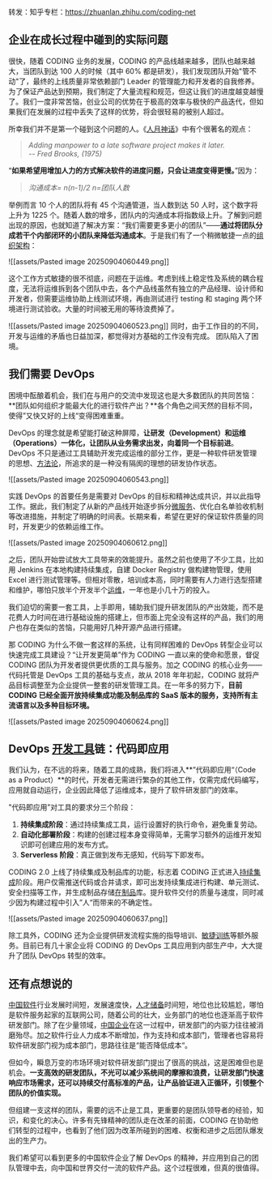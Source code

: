 
转发：知乎专栏：https://zhuanlan.zhihu.com/coding-net

## **企业在成长过程中碰到的实际问题**

很快，随着 CODING 业务的发展，CODING 的产品线越来越多，团队也越来越大，当团队到达 100 人的时候（其中 60% 都是研发），我们发现团队开始"管不动"了，最终的上线质量非常依赖部门 Leader 的管理能力和开发者的自我修养。为了保证产品达到预期，我们制定了大量流程和规范，但这让我们的进度越变越慢了。我们一度非常苦恼，创业公司的优势在于极高的效率与极快的产品迭代，但如果我们在发展的过程中丢失了这样的优势，将会很轻易的被别人超过。

所幸我们并不是第一个碰到这个问题的人。《[人月神话](https://zhida.zhihu.com/search?content_id=103912741&content_type=Article&match_order=1&q=%E4%BA%BA%E6%9C%88%E7%A5%9E%E8%AF%9D&zd_token=eyJhbGciOiJIUzI1NiIsInR5cCI6IkpXVCJ9.eyJpc3MiOiJ6aGlkYV9zZXJ2ZXIiLCJleHAiOjE3NTY5OTQ2NDYsInEiOiLkurrmnIjnpZ7or50iLCJ6aGlkYV9zb3VyY2UiOiJlbnRpdHkiLCJjb250ZW50X2lkIjoxMDM5MTI3NDEsImNvbnRlbnRfdHlwZSI6IkFydGljbGUiLCJtYXRjaF9vcmRlciI6MSwiemRfdG9rZW4iOm51bGx9.YwiXFGMOBXme4kOx-GeWG94XotcqwmX1ejB4cfsvviU&zhida_source=entity)》中有个很著名的观点：

> _Adding manpower to a late software project makes it later._  
> _-- Fred Brooks, (1975)_

“**如果希望用增加人力的方式解决软件的进度问题，只会让进度变得更慢。**”因为：

> _沟通成本= n(n-1)/2 n=团队人数_

举例而言 10 个人的团队将有 45 个沟通管道，当人数到达 50 人时，这个数字将上升为 1225 个。随着人数的增多，团队内的沟通成本将指数级上升。了解到问题出现的原因，也就知道了解决方案：“我们需要更多更小的团队”——**通过将团队分成若干个内部闭环的小团队来降低沟通成本**。于是我们有了一个稍微敏捷一点的[组织架构](https://zhida.zhihu.com/search?content_id=103912741&content_type=Article&match_order=1&q=%E7%BB%84%E7%BB%87%E6%9E%B6%E6%9E%84&zd_token=eyJhbGciOiJIUzI1NiIsInR5cCI6IkpXVCJ9.eyJpc3MiOiJ6aGlkYV9zZXJ2ZXIiLCJleHAiOjE3NTY5OTQ2NDYsInEiOiLnu4Tnu4fmnrbmnoQiLCJ6aGlkYV9zb3VyY2UiOiJlbnRpdHkiLCJjb250ZW50X2lkIjoxMDM5MTI3NDEsImNvbnRlbnRfdHlwZSI6IkFydGljbGUiLCJtYXRjaF9vcmRlciI6MSwiemRfdG9rZW4iOm51bGx9.zTp3Ydz53BLNT647RBjxQ3XvOeZn_MprYEyoJxMb2zk&zhida_source=entity)：

  ![[assets/Pasted image 20250904060449.png]]


这个工作方式敏捷的很不彻底，问题在于运维。考虑到线上稳定性及系统的耦合程度，无法将运维拆到各个团队中去，各个产品线虽然有独立的产品经理、设计师和开发者，但需要运维协助上线测试环境，再由测试进行 testing 和 staging 两个环境进行测试验收。大量的时间被无用的等待浪费掉了。

![[assets/Pasted image 20250904060523.png]]
同时，由于工作目的的不同，开发与运维的矛盾也日益加深，都觉得对方基础的工作没有完成。 团队陷入了困境。

## **我们需要 DevOps**

困境中酝酿着机会，我们在与用户的交流中发现这也是大多数团队的共同苦恼：**团队如何组织才能最大化的进行软件产出？**各个角色之间天然的目标不同，使得”又快又好的上线“变得困难重重。

DevOps 的理念就是希望能打破这种屏障，**让研发（Development）和运维（Operations）一体化，让团队从业务需求出发，向着同一个目标前进**。DevOps 不只是通过工具辅助开发完成运维的部分工作，更是一种软件研发管理的思想、[方法论](https://zhida.zhihu.com/search?content_id=103912741&content_type=Article&match_order=1&q=%E6%96%B9%E6%B3%95%E8%AE%BA&zd_token=eyJhbGciOiJIUzI1NiIsInR5cCI6IkpXVCJ9.eyJpc3MiOiJ6aGlkYV9zZXJ2ZXIiLCJleHAiOjE3NTY5OTQ2NDYsInEiOiLmlrnms5XorroiLCJ6aGlkYV9zb3VyY2UiOiJlbnRpdHkiLCJjb250ZW50X2lkIjoxMDM5MTI3NDEsImNvbnRlbnRfdHlwZSI6IkFydGljbGUiLCJtYXRjaF9vcmRlciI6MSwiemRfdG9rZW4iOm51bGx9.djPyFNrldsPYgvYwhhTeyNxOw_Z0AVu-BH48Y5YxQCM&zhida_source=entity)，所追求的是一种没有隔阂的理想的研发协作状态。

  ![[assets/Pasted image 20250904060543.png]]

实践 DevOps 的首要任务是需要对 DevOps 的目标和精神达成共识，并以此指导工作。据此，我们制定了从新的产品线开始逐步拆分[微服务](https://zhida.zhihu.com/search?content_id=103912741&content_type=Article&match_order=1&q=%E5%BE%AE%E6%9C%8D%E5%8A%A1&zd_token=eyJhbGciOiJIUzI1NiIsInR5cCI6IkpXVCJ9.eyJpc3MiOiJ6aGlkYV9zZXJ2ZXIiLCJleHAiOjE3NTY5OTQ2NDYsInEiOiLlvq7mnI3liqEiLCJ6aGlkYV9zb3VyY2UiOiJlbnRpdHkiLCJjb250ZW50X2lkIjoxMDM5MTI3NDEsImNvbnRlbnRfdHlwZSI6IkFydGljbGUiLCJtYXRjaF9vcmRlciI6MSwiemRfdG9rZW4iOm51bGx9.uPNppNYc4zzjcZvnwBuHJp0xyQq7x3-kSFuWDDxu7W4&zhida_source=entity)、优化白名单验收机制等改进措施，并制定了明确的时间表。长期来看，希望在更好的保证软件质量的同时，开发更少的依赖运维工作。

![[assets/Pasted image 20250904060612.png]]

之后，团队开始尝试放大工具带来的效能提升。虽然之前也使用了不少工具，比如用 Jenkins 在本地构建持续集成，自建 Docker Registry 做构建物管理，使用 Excel 进行测试管理等。但相对零散，培训成本高，同时需要有人力进行选型搭建和维护，哪怕只放半个开发半个[运维](https://zhida.zhihu.com/search?content_id=103912741&content_type=Article&match_order=8&q=%E8%BF%90%E7%BB%B4&zd_token=eyJhbGciOiJIUzI1NiIsInR5cCI6IkpXVCJ9.eyJpc3MiOiJ6aGlkYV9zZXJ2ZXIiLCJleHAiOjE3NTY5OTQ2NDYsInEiOiLov5Dnu7QiLCJ6aGlkYV9zb3VyY2UiOiJlbnRpdHkiLCJjb250ZW50X2lkIjoxMDM5MTI3NDEsImNvbnRlbnRfdHlwZSI6IkFydGljbGUiLCJtYXRjaF9vcmRlciI6OCwiemRfdG9rZW4iOm51bGx9.KMr1ZsJ3JyoGBzyngKtnJR5DB9P3FkoNUIQbFSV116E&zhida_source=entity)，一年也是小几十万的投入。

我们迫切的需要一套工具，上手即用，辅助我们提升研发团队的产出效能，而不是花费人力时间在进行基础设施的搭建上，但市面上完全没有这样的产品，我们的用户也存在类似的苦恼，只能用好几种开源产品进行搭建。

那 CODING 为什么不做一套这样的系统，让有同样困难的 DevOps 转型企业可以快速完成工具建设？“让开发更简单”作为 CODING 一直以来的使命和愿景，督促 CODING 团队为开发者提供更优质的工具与服务。加之 CODING 的核心业务——代码托管是 DevOps 工具的基础与支点，故从 2018 年年初起，CODING 就将产品目标调整至为企业提供一整套的研发管理工具。在一年多的努力下，**目前 CODING 已经全面开放持续集成功能及制品库的 SaaS 版本的服务，支持所有主流语言以及多种目标环境。**

![[assets/Pasted image 20250904060624.png]]

## **DevOps [开发工具](https://zhida.zhihu.com/search?content_id=103912741&content_type=Article&match_order=1&q=%E5%BC%80%E5%8F%91%E5%B7%A5%E5%85%B7&zd_token=eyJhbGciOiJIUzI1NiIsInR5cCI6IkpXVCJ9.eyJpc3MiOiJ6aGlkYV9zZXJ2ZXIiLCJleHAiOjE3NTY5OTQ2NDYsInEiOiLlvIDlj5Hlt6XlhbciLCJ6aGlkYV9zb3VyY2UiOiJlbnRpdHkiLCJjb250ZW50X2lkIjoxMDM5MTI3NDEsImNvbnRlbnRfdHlwZSI6IkFydGljbGUiLCJtYXRjaF9vcmRlciI6MSwiemRfdG9rZW4iOm51bGx9.ME7CwghTIJ0YLK6xaQyKU9nCJohsVfsAq0wLA7NTxFM&zhida_source=entity)链：代码即应用**

我们认为，在不远的将来，随着工具的成熟，我们将进入**”代码即应用“（Code as a Product）**的时代，开发者无需进行繁杂的其他工作，仅需完成代码编写，应用就自动运行，企业因此降低了运维成本，提升了软件研发部门的效率。

"代码即应用”对工具的要求分三个阶段：

1. **持续集成阶段**：通过持续集成工具，运行设置好的执行命令，避免重复劳动。
2. **自动化部署阶段**：构建的创建过程本身变得简单，无需学习额外的运维开发知识即可创建应用的发布方式。
3. **Serverless 阶段**：真正做到发布无感知，代码写下即发布。

CODING 2.0 上线了持续集成及制品库的功能，标志着 CODING 正式进入[持续集成](https://zhida.zhihu.com/search?content_id=103912741&content_type=Article&match_order=6&q=%E6%8C%81%E7%BB%AD%E9%9B%86%E6%88%90&zd_token=eyJhbGciOiJIUzI1NiIsInR5cCI6IkpXVCJ9.eyJpc3MiOiJ6aGlkYV9zZXJ2ZXIiLCJleHAiOjE3NTY5OTQ2NDYsInEiOiLmjIHnu63pm4bmiJAiLCJ6aGlkYV9zb3VyY2UiOiJlbnRpdHkiLCJjb250ZW50X2lkIjoxMDM5MTI3NDEsImNvbnRlbnRfdHlwZSI6IkFydGljbGUiLCJtYXRjaF9vcmRlciI6NiwiemRfdG9rZW4iOm51bGx9.Bbb2GKilBD6FwBYMTMyc6SQDI5wMcfE2LFj-_Kd36Rc&zhida_source=entity)阶段。用户仅需推送代码或合并请求，即可出发持续集成进行构建、单元测试、安全扫描等工作，并生成制品存储[在制品](https://zhida.zhihu.com/search?content_id=103912741&content_type=Article&match_order=1&q=%E5%9C%A8%E5%88%B6%E5%93%81&zd_token=eyJhbGciOiJIUzI1NiIsInR5cCI6IkpXVCJ9.eyJpc3MiOiJ6aGlkYV9zZXJ2ZXIiLCJleHAiOjE3NTY5OTQ2NDYsInEiOiLlnKjliLblk4EiLCJ6aGlkYV9zb3VyY2UiOiJlbnRpdHkiLCJjb250ZW50X2lkIjoxMDM5MTI3NDEsImNvbnRlbnRfdHlwZSI6IkFydGljbGUiLCJtYXRjaF9vcmRlciI6MSwiemRfdG9rZW4iOm51bGx9.83uJEv0-A-KCgvbSyuT7NN7ydFfDYBQcw1-gkX4an9Y&zhida_source=entity)库。提升软件交付的质量与速度，同时减少因为构建过程中引入”人“而带来的不确定性。

![[assets/Pasted image 20250904060637.png]]

除工具外，CODING 还为企业提供研发流程实施的指导培训、[敏捷训练](https://zhida.zhihu.com/search?content_id=103912741&content_type=Article&match_order=1&q=%E6%95%8F%E6%8D%B7%E8%AE%AD%E7%BB%83&zd_token=eyJhbGciOiJIUzI1NiIsInR5cCI6IkpXVCJ9.eyJpc3MiOiJ6aGlkYV9zZXJ2ZXIiLCJleHAiOjE3NTY5OTQ2NDYsInEiOiLmlY_mjbforq3nu4MiLCJ6aGlkYV9zb3VyY2UiOiJlbnRpdHkiLCJjb250ZW50X2lkIjoxMDM5MTI3NDEsImNvbnRlbnRfdHlwZSI6IkFydGljbGUiLCJtYXRjaF9vcmRlciI6MSwiemRfdG9rZW4iOm51bGx9.5pcQZ0OhcWykwICpGisq-AjqspYyqoZ30eZgt0rRtnc&zhida_source=entity)等额外服务。目前已有几十家企业将 CODING 的 DevOps 工具应用到内部生产中，大大提升了团队 DevOps 转型的效率。

## **还有点想说的**

[中国软件](https://zhida.zhihu.com/search?content_id=103912741&content_type=Article&match_order=1&q=%E4%B8%AD%E5%9B%BD%E8%BD%AF%E4%BB%B6&zd_token=eyJhbGciOiJIUzI1NiIsInR5cCI6IkpXVCJ9.eyJpc3MiOiJ6aGlkYV9zZXJ2ZXIiLCJleHAiOjE3NTY5OTQ2NDYsInEiOiLkuK3lm73ova_ku7YiLCJ6aGlkYV9zb3VyY2UiOiJlbnRpdHkiLCJjb250ZW50X2lkIjoxMDM5MTI3NDEsImNvbnRlbnRfdHlwZSI6IkFydGljbGUiLCJtYXRjaF9vcmRlciI6MSwiemRfdG9rZW4iOm51bGx9.xX_quOV8tKDDmjVbOOP9RbwhFlzvvvu4yKFn7-lCd60&zhida_source=entity)行业发展时间短，发展速度快，[人才储备](https://zhida.zhihu.com/search?content_id=103912741&content_type=Article&match_order=1&q=%E4%BA%BA%E6%89%8D%E5%82%A8%E5%A4%87&zd_token=eyJhbGciOiJIUzI1NiIsInR5cCI6IkpXVCJ9.eyJpc3MiOiJ6aGlkYV9zZXJ2ZXIiLCJleHAiOjE3NTY5OTQ2NDYsInEiOiLkurrmiY3lgqjlpIciLCJ6aGlkYV9zb3VyY2UiOiJlbnRpdHkiLCJjb250ZW50X2lkIjoxMDM5MTI3NDEsImNvbnRlbnRfdHlwZSI6IkFydGljbGUiLCJtYXRjaF9vcmRlciI6MSwiemRfdG9rZW4iOm51bGx9.qm4zQtxRo1yliYmh_xYKOOU5BYKDIx_YOk2QmEiDsKI&zhida_source=entity)时间短，地位也比较尴尬，哪怕是软件服务起家的互联网公司，随着公司的壮大，业务部门的地位也逐渐高于软件研发部门。除了在少量领域，[中国企业](https://zhida.zhihu.com/search?content_id=103912741&content_type=Article&match_order=1&q=%E4%B8%AD%E5%9B%BD%E4%BC%81%E4%B8%9A&zd_token=eyJhbGciOiJIUzI1NiIsInR5cCI6IkpXVCJ9.eyJpc3MiOiJ6aGlkYV9zZXJ2ZXIiLCJleHAiOjE3NTY5OTQ2NDYsInEiOiLkuK3lm73kvIHkuJoiLCJ6aGlkYV9zb3VyY2UiOiJlbnRpdHkiLCJjb250ZW50X2lkIjoxMDM5MTI3NDEsImNvbnRlbnRfdHlwZSI6IkFydGljbGUiLCJtYXRjaF9vcmRlciI6MSwiemRfdG9rZW4iOm51bGx9.UN0ZUKNCMqVwr3pu9uG1BuPj7Y3R10Jp1ocqGHBU9W0&zhida_source=entity)在这一过程中，研发部门的内驱力往往被消磨殆尽。加之软件行业人力成本不断增加，作为支持和成本部门，管理者也容易将软件研发部门视为成本部门，思路往往是“能否降低成本“。

但如今，瞬息万变的市场环境对软件研发部门提出了很高的挑战，这是困难但也是机会。**一支高效的研发团队，不光可以减少系统间的摩擦和浪费，让研发部门快速响应市场需求，还可以持续交付高标准的产品，让产品验证进入正循环，引领整个团队的价值实现。**

但组建一支这样的团队，需要的远不止是工具，更重要的是团队领导者的经验，知识，和变化的决心。许多有先锋精神的团队走在改革的前面，CODING 在协助他们转型的过程中，也看到了他们因为改革所碰到的困难、权衡和进步之后团队爆发出的生产力。

我们希望可以看到更多的中国软件企业了解 DevOps 的精神，并应用到自己的团队管理中去，向中国和世界交付一流的软件产品。这个过程很难，但真的很值得。

